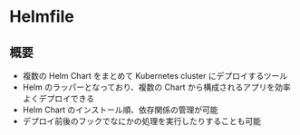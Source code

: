 # Helmfile
## 概要
- 複数の Helm Chart をまとめて Kubernetes cluster にデプロイするツール
- Helm のラッパーとなっており、複数の Chart から構成されるアプリを効率よくデプロイできる
- Helm Chart のインストール順、依存関係の管理が可能
- デプロイ前後のフックでなにかの処理を実行したりすることも可能
